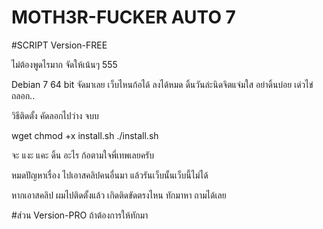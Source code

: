 # MOTH3R-FUCKER AUTO 7

#SCRIPT Version-FREE 

ไม่ต้องพูดไรมาก จัดให้เน้นๆ 555

Debian 7 64 bit
จัดมาเลย เว็บไหนก้อได้ ลงได้หมด 
ดิ้นวันล่ะนิดจิตแจ่มใส อย่าดิ้นบ่อย เด่วไข่ถลอก..

วิธีติดตั้ง คัดลอกไปว่าง จบบ 

wget 
chmod +x install.sh
./install.sh

จะ แงะ แคะ ดิ้น อะไร ก้อตามใจพี่เทพเลยครับ

หมดปัญหาเรื่อง ไปเอาสคลิปคนอื่นมา แล้วรันเว็บนั้นเว็บนี้ไม่ได้

หากเอาสคลิป ผมไปติดตั้งแล้ว เกิดติดขัดตรงไหน ทักมาหา ถามได้เลย

#ส่วน Version-PRO ถ้าต้องการให้ทักมา
